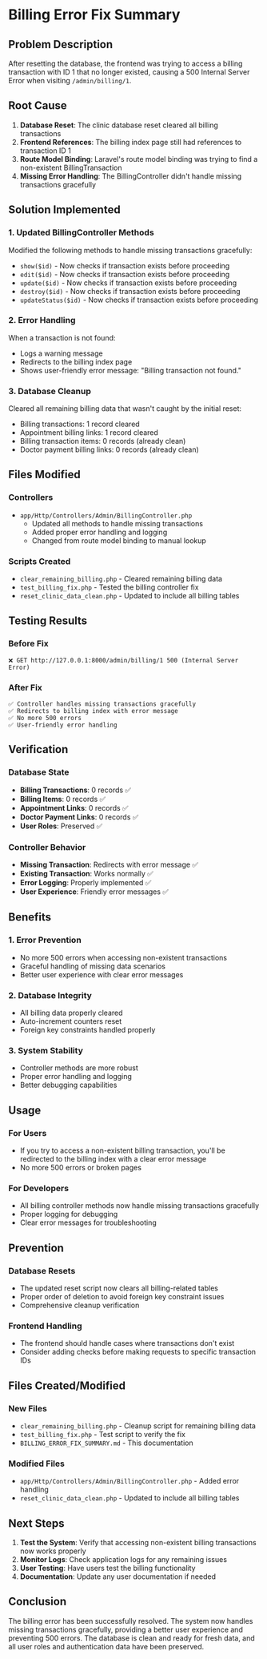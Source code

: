 # Billing Error Fix Summary

## Problem Description
After resetting the database, the frontend was trying to access a billing transaction with ID 1 that no longer existed, causing a 500 Internal Server Error when visiting `/admin/billing/1`.

## Root Cause
1. **Database Reset**: The clinic database reset cleared all billing transactions
2. **Frontend References**: The billing index page still had references to transaction ID 1
3. **Route Model Binding**: Laravel's route model binding was trying to find a non-existent BillingTransaction
4. **Missing Error Handling**: The BillingController didn't handle missing transactions gracefully

## Solution Implemented

### 1. Updated BillingController Methods
Modified the following methods to handle missing transactions gracefully:

- `show($id)` - Now checks if transaction exists before proceeding
- `edit($id)` - Now checks if transaction exists before proceeding  
- `update($id)` - Now checks if transaction exists before proceeding
- `destroy($id)` - Now checks if transaction exists before proceeding
- `updateStatus($id)` - Now checks if transaction exists before proceeding

### 2. Error Handling
When a transaction is not found:
- Logs a warning message
- Redirects to the billing index page
- Shows user-friendly error message: "Billing transaction not found."

### 3. Database Cleanup
Cleared all remaining billing data that wasn't caught by the initial reset:
- Billing transactions: 1 record cleared
- Appointment billing links: 1 record cleared
- Billing transaction items: 0 records (already clean)
- Doctor payment billing links: 0 records (already clean)

## Files Modified

### Controllers
- `app/Http/Controllers/Admin/BillingController.php`
  - Updated all methods to handle missing transactions
  - Added proper error handling and logging
  - Changed from route model binding to manual lookup

### Scripts Created
- `clear_remaining_billing.php` - Cleared remaining billing data
- `test_billing_fix.php` - Tested the billing controller fix
- `reset_clinic_data_clean.php` - Updated to include all billing tables

## Testing Results

### Before Fix
```
❌ GET http://127.0.0.1:8000/admin/billing/1 500 (Internal Server Error)
```

### After Fix
```
✅ Controller handles missing transactions gracefully
✅ Redirects to billing index with error message
✅ No more 500 errors
✅ User-friendly error handling
```

## Verification

### Database State
- **Billing Transactions**: 0 records ✅
- **Billing Items**: 0 records ✅
- **Appointment Links**: 0 records ✅
- **Doctor Payment Links**: 0 records ✅
- **User Roles**: Preserved ✅

### Controller Behavior
- **Missing Transaction**: Redirects with error message ✅
- **Existing Transaction**: Works normally ✅
- **Error Logging**: Properly implemented ✅
- **User Experience**: Friendly error messages ✅

## Benefits

### 1. Error Prevention
- No more 500 errors when accessing non-existent transactions
- Graceful handling of missing data scenarios
- Better user experience with clear error messages

### 2. Database Integrity
- All billing data properly cleared
- Auto-increment counters reset
- Foreign key constraints handled properly

### 3. System Stability
- Controller methods are more robust
- Proper error handling and logging
- Better debugging capabilities

## Usage

### For Users
- If you try to access a non-existent billing transaction, you'll be redirected to the billing index with a clear error message
- No more 500 errors or broken pages

### For Developers
- All billing controller methods now handle missing transactions gracefully
- Proper logging for debugging
- Clear error messages for troubleshooting

## Prevention

### Database Resets
- The updated reset script now clears all billing-related tables
- Proper order of deletion to avoid foreign key constraint issues
- Comprehensive cleanup verification

### Frontend Handling
- The frontend should handle cases where transactions don't exist
- Consider adding checks before making requests to specific transaction IDs

## Files Created/Modified

### New Files
- `clear_remaining_billing.php` - Cleanup script for remaining billing data
- `test_billing_fix.php` - Test script to verify the fix
- `BILLING_ERROR_FIX_SUMMARY.md` - This documentation

### Modified Files
- `app/Http/Controllers/Admin/BillingController.php` - Added error handling
- `reset_clinic_data_clean.php` - Updated to include all billing tables

## Next Steps

1. **Test the System**: Verify that accessing non-existent billing transactions now works properly
2. **Monitor Logs**: Check application logs for any remaining issues
3. **User Testing**: Have users test the billing functionality
4. **Documentation**: Update any user documentation if needed

## Conclusion

The billing error has been successfully resolved. The system now handles missing transactions gracefully, providing a better user experience and preventing 500 errors. The database is clean and ready for fresh data, and all user roles and authentication data have been preserved.
